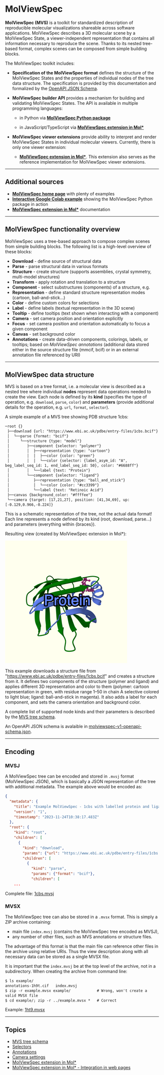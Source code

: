# MolViewSpec

**MolViewSpec (MVS)** is a toolkit for standardized description of reproducible molecular visualizations shareable across software applications. MolViewSpec describes a 3D molecular scene by a MolViewSpec State, a viewer-independent representation that contains all information necessary to reproduce the scene. Thanks to its nested tree-based format, complex scenes can be composed from simple building blocks.

The MolViewSpec toolkit includes:

-   **Specification of the MolViewSpec format** defines the structure of the MolViewSpec States and the properties of individual nodes of the tree data structure. The specification is provided by this documentation and formalized by the [OpenAPI JSON Schema](./files/molviewspec-v1-openapi-schema.json).

-   **MolViewSpec builder API** provides a mechanism for building and validating MolViewSpec States. The API is available in multiple programming languages:

    -   in Python via [**MolViewSpec Python package**](https://pypi.org/project/molviewspec/)

    -   in JavaScript/TypeScript via [**MolViewSpec extension in Mol\***](https://github.com/molstar/molstar/blob/master/docs/extensions/mvs/README.md)

-   **MolViewSpec viewer extensions** provide ability to interpret and render MolViewSpec States in individual molecular viewers. Currently, there is only one viewer extension:

    -   [**MolViewSpec extension in Mol\***](https://github.com/molstar/molstar/blob/master/docs/extensions/mvs/README.md). This extension also serves as the reference implementation for MolViewSpec viewer extensions.

---

## Additional sources

-   [**MolViewSpec home page**](https://molstar.org/mol-view-spec/) with plenty of examples
-   [**Interactive Google Colab example**](https://colab.research.google.com/drive/1O2TldXlS01s-YgkD9gy87vWsfCBTYuz9) showing the MolViewSpec Python package in action
-   [**MolViewSpec extension in Mol\***](https://github.com/molstar/molstar/blob/master/docs/extensions/mvs/README.md) documentation

---

## MolViewSpec functionality overview

MolViewSpec uses a tree-based approach to compose complex scenes from simple building blocks. The following list is a high-level overview of these blocks:

-   **Download** - define source of structural data
-   **Parse** - parse structural data in various formats
-   **Structure** - create structure (supports assemblies, crystal symmetry, multi-model structures)
-   **Transform** - apply rotation and translation to a structure
-   **Component** - select substructures (components) of a structure, e.g.
-   **Representation** - define standard structure representation modes (cartoon, ball-and-stick...)
-   **Color** - define custom colors for selections
-   **Label** - define labels (textual representation in the 3D scene)
-   **Tooltip** - define tooltips (text shown when interacting with a component)
-   **Camera** - set camera position and orientation explicitly
-   **Focus** - set camera position and orientation automatically to focus a given component
-   **Canvas** - set background color
-   **Annotations** - create data-driven components, colorings, labels, or tooltips; based on _MolViewSpec annotations_ (additional data stored either in the source structure file (mmcif, bcif) or in an external annotation file referenced by URI)

---

## MolViewSpec data structure

MVS is based on a tree format, i.e. a molecular view is described as a nested tree where individual **nodes** represent data operations needed to create the view. Each node is defined by its **kind** (specifies the type of operation, e.g. `download`, `parse`, `color`) and **parameters** (provide additional details for the operation, e.g. `url`, `format`, `selector`). 

A simple example of a MVS tree showing PDB structure 1cbs:

```
─root {}
 ├──download {url: "https://www.ebi.ac.uk/pdbe/entry-files/1cbs.bcif"}
 │  └──parse {format: "bcif"}
 │     └──structure {type: "model"}
 │        ├──component {selector: "polymer"}
 │        │  ├──representation {type: "cartoon"}
 │        │  │  ├──color {color: "green"}
 │        │  │  └──color {selector: {label_asym_id: "A", beg_label_seq_id: 1, end_label_seq_id: 50}, color: "#6688ff"}
 │        │  └──label {text: "Protein"}
 │        └──component {selector: "ligand"}
 │           ├──representation {type: "ball_and_stick"}
 │           │  └──color {color: "#cc3399"}
 │           └──label {text: "Retinoic Acid"}
 ├──canvas {background_color: "#ffffee"}
 └──camera {target: [17,21,27], position: [41,34,69], up: [-0.129,0.966,-0.224]}
```

This is a schematic representation of the tree, not the actual data format! Each line represents a node defined by its kind (root, download, parse...) and parameters (everything within {braces}).

Resulting view (created by MolViewSpec extension in Mol\*):

![Example MolViewSpec - 1cbs with labelled protein and ligand](./files/1cbs.png 'Example MolViewSpec')

This example downloads a structure file from "https://www.ebi.ac.uk/pdbe/entry-files/1cbs.bcif" and creates a structure from it. It defines two components of the structure (polymer and ligand) and applies different 3D representation and color to them (polymer: cartoon representation in green, with residue range 1–50 in chain A selective colored to light blue; ligand: ball-and-stick in magenta). It also adds a label for each component, and sets the camera orientation and background color.

A complete list of supported node kinds and their parameters is described by the [MVS tree schema](./tree-schema.md).

An OpenAPI JSON schema is avalaible in [molviewspec-v1-openapi-schema.json](./files/molviewspec-v1-openapi-schema.json).

---

## Encoding

### MVSJ

A MolViewSpec tree can be encoded and stored in `.mvsj` format (MolViewSpec JSON), which is basically a JSON representation of the tree with additional metadata. The example above would be encoded as:

```json
{
  "metadata": {
    "title": "Example MolViewSpec - 1cbs with labelled protein and ligand",
    "version": "1",
    "timestamp": "2023-11-24T10:38:17.483Z"
  },
  "root": {
    "kind": "root",
    "children": [
      {
        "kind": "download",
        "params": {"url": "https://www.ebi.ac.uk/pdbe/entry-files/1cbs.bcif"},
        "children": [
          {
            "kind": "parse",
            "params": {"format": "bcif"},
            "children": [
    ...
```

Complete file: [1cbs.mvsj](./files/1cbs.mvsj)

### MVSX

The MolViewSpec tree can also be stored in a `.mvsx` format. This is simply a ZIP archive containing:

-   main file `index.mvsj` (contains the MolViewSpec tree encoded as MVSJ),
-   any number of other files, such as MVS annotations or structure files.

The advantage of this format is that the main file can reference other files in the archive using relative URIs. Thus the view description along with all necessary data can be stored as a single MVSX file.

It is important that the `index.mvsj` be at the top level of the archive, not in a subdirectory. When creating the archive from command line:

```
$ ls example/
annotations-1h9t.cif   index.mvsj
$ zip -r example.mvsx example/            # Wrong, won't create a valid MVSX file
$ cd example/; zip -r ../example.mvsx *   # Correct
```

Example: [1ht9.mvsx](./files/1h9t.mvsx)

---

## Topics

-   [MVS tree schema](./tree-schema.md)
-   [Selectors](./selectors.md)
-   [Annotations](./annotations.md)
-   [Camera settings](./camera-settings.md)
-   [MolViewSpec extension in Mol\*](./mvs-molstar-extension.md)
-   [MolViewSpec extension in Mol\* - Integration in web pages](./mvs-molstar-extension-integration.md)
